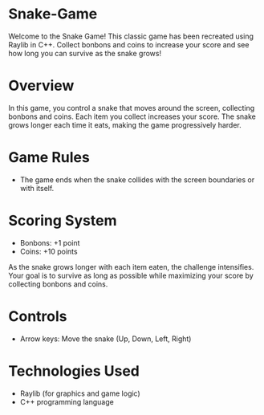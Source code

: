 # Snake-Game
Welcome to the Snake Game! This classic game has been recreated using Raylib in C++. Collect bonbons and coins to increase your score and see how long you can survive as the snake grows!
# Overview
In this game, you control a snake that moves around the screen, collecting bonbons and coins. Each item you collect increases your score. The snake grows longer each time it eats, making the game progressively harder.

# Game Rules
 - The game ends when the snake collides with the screen boundaries or with itself.
# Scoring System
 - Bonbons: +1 point
 - Coins: +10 points
   
As the snake grows longer with each item eaten, the challenge intensifies. Your goal is to survive as long as possible while maximizing your score by collecting bonbons and coins.

# Controls
 - Arrow keys: Move the snake (Up, Down, Left, Right)
# Technologies Used
 - Raylib (for graphics and game logic)
 - C++ programming language
